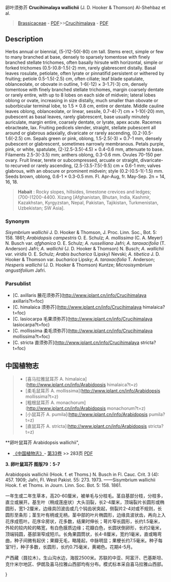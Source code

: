 卵叶须弥芥 **Crucihimalaya wallichii** (J. D. Hooker & Thomson) Al-Shehbaz et al.

> [Brassicaceae](http://www.iplant.cn/info/Brassicaceae?t=foc) - [PDF](http://www.iplant.cn/foc/pdf/Brassicaceae.pdf)>>[Crucihimalaya](http://www.iplant.cn/info/Crucihimalaya?t=foc) - [PDF](http://www.iplant.cn/foc/pdf/Crucihimalaya.pdf)

## Description

Herbs annual or biennial, (5-)12-50(-80) cm tall. Stems erect, simple or few to many branched at base, densely to sparsely tomentose with finely branched stellate trichomes, often basally hirsute with horizontal, simple or forked trichomes (0.5-)0.8-1.5(-2) mm, rarely glabrescent distally. Basal leaves rosulate, petiolate, often lyrate or pinnatifid persistent or withered by fruiting; petiole 0.5-1.5(-2.5) cm, often ciliate; leaf blade spatulate, oblanceolate, or obovate in outline, 1-6(-12) × 3-1.7(-3) cm, densely tomentose with finely branched stellate trichomes, margin coarsely dentate or rarely entire, with up to 8 lobes on each side of midvein; lateral lobes oblong or ovate, increasing in size distally, much smaller than obovate or suborbicular terminal lobe, to 1.5 × 0.8 cm, entire or dentate. Middle cauline leaves oblong, oblanceolate, or linear, sessile, 0.7-4(-7) cm × 1-10(-20) mm, pubescent as basal leaves, rarely glabrescent, base usually minutely auriculate, margin entire, coarsely dentate, or lyrate, apex acute. Racemes ebracteate, lax. Fruiting pedicels slender, straight, stellate pubescent all around or glabrous adaxially, divaricate or rarely ascending, (0.2-)0.5-1.6(-2.5) cm. Sepals green or pink, oblong, 1.5-2.5(-3) × 0.7-1 mm, densely pubescent or glabrescent, sometimes narrowly membranous. Petals purple, pink, or white, spatulate, (2-)2.5-3.5(-4.5) × 0.4-0.6 mm, attenuate to base. Filaments 2.5-3(-3.5) mm; anthers oblong, 0.3-0.6 mm. Ovules 70-150 per ovary. Fruit linear, terete or subcompressed, arcuate or straight, divaricate- to recurved or rarely ascending, (2.5-)3.5-7.5(-9.5) cm × 0.6-1 mm; valves glabrous, with an obscure or prominent midvein; style (0.2-)0.5-1(-1.5) mm. Seeds brown, oblong, 0.6-1 × 0.3-0.5 mm. Fl. Apr-Aug, fr. May-Sep. 2n = 14, 16, 18.


> **Habait** : 
> Rocky slopes, hillsides, limestone crevices and ledges; (700-)1200-4400. Xizang [Afghanistan, Bhutan, India, Kashmir, Kazakhstan, Kyrgyzstan, Nepal, Pakistan, Tajikistan, Turkmenistan, Uzbekistan; SW Asia].

### Synonym
*Sisymbrium wallichii* J. D. Hooker & Thomson, J. Proc. Linn. Soc., Bot. 5: 158. 1861; *Arabidopsis campestris* O. E. Schulz; *A. mollissima* (C. A. Meyer) N. Busch var. *afghanica* O. E. Schulz; *A. russelliana* Jafri; *A. taraxacifolia* (T. Anderson) Jafri; *A. wallichii* (J. D. Hooker & Thomson) N. Busch; *A. wallichii* var. *viridis* O. E. Schulz; *Arabis bucharica* (Lipsky) Nevski; *A. tibetica* J. D. Hooker & Thomson var. *bucharica* Lipsky; *A. taraxacifolia* T. Anderson; *Hesperis wallichii* (J. D. Hooker & Thomson) Kuntze; *Microsisymbrium angustifolium* Jafri.



### Parsublist

* [C.  axillaris  腋花须弥芥](http://www.iplant.cn/info/Crucihimalaya axillaris?t=foc)
* [C.  himalaica  须弥芥](http://www.iplant.cn/info/Crucihimalaya himalaica?t=foc)
* [C.  lasiocarpa  毛果须弥芥](http://www.iplant.cn/info/Crucihimalaya lasiocarpa?t=foc)
* [C.  mollissima  柔毛须弥芥](http://www.iplant.cn/info/Crucihimalaya mollissima?t=foc)
* [C.  stricta  直须弥芥](http://www.iplant.cn/info/Crucihimalaya stricta?t=foc)


## 中国植物志

> * [喜马拉雅鼠耳芥  A.  himalaica](http://www.iplant.cn/info/Arabidopsis himalaica?t=z)
> * [柔毛鼠耳芥  A.  mollissima](http://www.iplant.cn/info/Arabidopsis mollissima?t=z)
> * [粗根鼠耳芥  A.  monachorum](http://www.iplant.cn/info/Arabidopsis monachorum?t=z)
> * [小鼠耳芥  A.  pumila](http://www.iplant.cn/info/Arabidopsis pumila?t=z)
> * [直鼠耳芥  A.  stricta](http://www.iplant.cn/info/Arabidopsis stricta?t=z)


**卵叶鼠耳芥 Arabidopsis wallichii",



* [《中国植物志》](http://www.iplant.cn/frps)- [第33卷](http://www.iplant.cn/frps/vol/33) >> 283页 [PDF](http://www.iplant.cn/frps/pdf/33/283.PDF)


**3. 卵叶鼠耳芥 图版79：5-7**

Arabidopsis wallichii (Hook. f. et Thoms.) N. Busch in Fl. Cauc. Crit. 3 (4): 457. 1909; Jafri, Fl. West Pakist. 55: 273. 1973. ——Sisymbrium wallichii Hook. f. et Thoms. in Journ. Linn. Soc. Bot. 5: 158. 1861.

一年生或二年生草本，高20-60厘米，被单毛与分枝毛。茎自基部分枝，分枝多，直立或展开。基生叶（稍成莲座状）大头羽裂，长2-4厘米，顶端裂片长圆形或椭圆形，宽1-2厘米，边缘具凹波齿或几个钝齿状突起，侧裂片2-4对或不规则，长圆形至条形；茎生叶有柄或无柄，茎中部的叶片椭圆形，边缘具波状齿，再向上入花序成苞叶。花序伞房状，花多数，结果时伸长；萼片窄长圆形，长约1.5毫米，外轮的较内轮的略宽，有白色膜质边缘；花瓣白色，长圆状倒卵形，长约2毫米，顶端钝圆，基部渐窄成短爪。长角果圆筒状，长4-8厘米，宽约1毫米，直或略弯曲，种子间微有起伏；果瓣无毛，略隆起，中脉明显；果梗长约7.5毫米。种子每室1行，种子多数，长圆形，长约0.75毫米，黄褐色。花期4-5月。

产西藏（聂拉木）。生山沟水边，海拔2500米。苏联的中亚、阿富汗、巴基斯坦、克什米尔地区、伊朗及喜马拉雅山西部均有分布。模式标本采自喜马拉雅山西部。



}